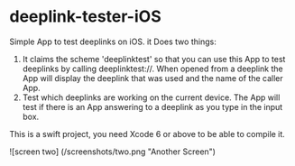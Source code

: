 deeplink-tester-iOS
===================

Simple App to test deeplinks on iOS. it Does two things:

1. It claims the scheme 'deeplinktest' so that you can use this App to test deeplinks by calling deeplinktest://. When opened from a deeplink the App will display the deeplink that was used and the name of the caller App.
2. Test which deeplinks are working on the current device. The App will test if there is an App answering to a deeplink as you type in the input box.

This is a swift project, you need Xcode 6 or above to be able to compile it.

![screen two] (/screenshots/two.png "Another Screen")

